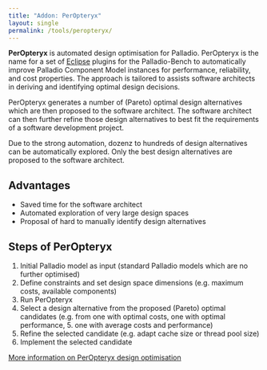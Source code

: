 ```yaml
---
title: "Addon: PerOpteryx"
layout: single
permalink: /tools/peropteryx/
---
```


**PerOpteryx** is automated design optimisation for Palladio. PerOpteryx is the name for a set of [Eclipse](http://en.wikipedia.org/wiki/Eclipse_%28software%29) plugins for the Palladio-Bench to automatically improve Palladio Component Model instances for performance, reliability, and cost properties. The approach is tailored to assists software architects in deriving and identifying optimal design decisions.

PerOpteryx generates a number of (Pareto) optimal design alternatives which are then proposed to the software architect. The software architect can then further refine those design alternatives to best fit the requirements of a software development project.

Due to the strong automation, dozenz to hundreds of design alternatives can be automatically explored. Only the best design alternatives are proposed to the software architect.

## Advantages

- Saved time for the software architect
- Automated exploration of very large design spaces
- Proposal of hard to manually identify design alternatives

## Steps of PerOpteryx

1. Initial Palladio model as input (standard Palladio models which are no further optimised)
2. Define constraints and set design space dimensions (e.g. maximum costs, available components)
3. Run PerOpteryx
4. Select a design alternative from the proposed (Pareto) optimal candidates (e.g. from one with optimal costs, one with optimal performance, 5. one with average costs and performance)
6. Refine the selected candidate (e.g. adapt cache size or thread pool size)
7. Implement the selected candidate

[More information on PerOpteryx design optimisation](http://sdqweb.ipd.kit.edu/wiki/PerOpteryx)
